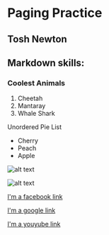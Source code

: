 # Paging Practice

## Tosh Newton

## Markdown skills:

### Coolest Animals

1. Cheetah
2. Mantaray
3. Whale Shark

Unordered Pie List

* Cherry
* Peach
* Apple


![alt text](http://www.enzospizzashack.com/images/box1.jpg  "Pizza!")

![alt text](https://www.wholefoodsmarket.com/sites/default/files/styles/header_recipe/public/media/1138-1.jpg?itok=e5x91VQk   "Text 2")


[I'm a facebook link](https://www.facebook.com)

[I'm a google link](https://www.google.com)

[I'm a youyube link](https://www.youtube.com)

